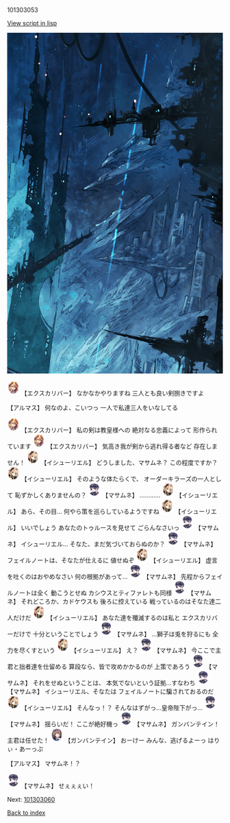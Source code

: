 101303053

[View script in lisp](../scripts/101303053.txt)

![underground_world_1.png](../images/backgrounds/underground_world_1.png)

<img src="../images/units/3101111.png" alt="3101111.png" height="34"/>
【エクスカリバー】
なかなかやりますね
三人とも良い剣捌きですよ

【アルマス】
何なのよ、こいつっ
一人で私達三人をいなしてる

<img src="../images/units/3101111.png" alt="3101111.png" height="34"/>
【エクスカリバー】
私の剣は教皇様への
絶対なる忠義によって
形作られています

<img src="../images/units/3101111.png" alt="3101111.png" height="34"/>
【エクスカリバー】
気高き我が剣から逃れ得る者など
存在しません！

<img src="../images/units/3301411.png" alt="3301411.png" height="34"/>
【イシューリエル】
どうしました、マサムネ？
この程度ですか？

<img src="../images/units/3301411.png" alt="3301411.png" height="34"/>
【イシューリエル】
そのような体たらくで、
オーダーキラーズの一人として
恥ずかしくありませんの？

<img src="../images/units/3100111.png" alt="3100111.png" height="34"/>
【マサムネ】
…………

<img src="../images/units/3301411.png" alt="3301411.png" height="34"/>
【イシューリエル】
あら、その目…
何やら策を巡らしているようですね

<img src="../images/units/3301411.png" alt="3301411.png" height="34"/>
【イシューリエル】
いいでしょう
あなたのトゥルースを見せて
ごらんなさいっ

<img src="../images/units/3100111.png" alt="3100111.png" height="34"/>
【マサムネ】
イシューリエル…
そなた、まだ気づいておらぬのか？

<img src="../images/units/3100111.png" alt="3100111.png" height="34"/>
【マサムネ】
フェイルノートは、そなたが仕えるに
値せぬぞ

<img src="../images/units/3301411.png" alt="3301411.png" height="34"/>
【イシューリエル】
虚言を吐くのはおやめなさい
何の根拠があって…

<img src="../images/units/3100111.png" alt="3100111.png" height="34"/>
【マサムネ】
先程からフェイルノートは全く
動こうとせぬ
カシウスとティファレトも同様

<img src="../images/units/3100111.png" alt="3100111.png" height="34"/>
【マサムネ】
それどころか、カドケウスも
後ろに控えている
戦っているのはそなた達二人だけだ

<img src="../images/units/3301411.png" alt="3301411.png" height="34"/>
【イシューリエル】
あなた達を殲滅するのは私と
エクスカリバーだけで
十分ということでしょう

<img src="../images/units/3100111.png" alt="3100111.png" height="34"/>
【マサムネ】
…獅子は兎を狩るにも
全力を尽くすという

<img src="../images/units/3301411.png" alt="3301411.png" height="34"/>
【イシューリエル】
え？

<img src="../images/units/3100111.png" alt="3100111.png" height="34"/>
【マサムネ】
今ここで主君と拙者達を仕留める
算段なら、皆で攻めかかるのが
上策であろう

<img src="../images/units/3100111.png" alt="3100111.png" height="34"/>
【マサムネ】
それをせぬということは、
本気でないという証拠…すなわち

<img src="../images/units/3100111.png" alt="3100111.png" height="34"/>
【マサムネ】
イシューリエル、そなたは
フェイルノートに騙されておるのだ

<img src="../images/units/3301411.png" alt="3301411.png" height="34"/>
【イシューリエル】
そんなっ！？
そんなはずがっ…皇帝陛下がっ…

<img src="../images/units/3100111.png" alt="3100111.png" height="34"/>
【マサムネ】
揺らいだ！
ここが絶好機っ

<img src="../images/units/3100111.png" alt="3100111.png" height="34"/>
【マサムネ】
ガンバンテイン！
主君は任せた！

<img src="../images/units/3600211.png" alt="3600211.png" height="34"/>
【ガンバンテイン】
おーけー
みんな、逃げるよーっ
はりぃ・あーっぷ

【アルマス】
マサムネ！？

<img src="../images/units/3100111.png" alt="3100111.png" height="34"/>
【マサムネ】
せぇぇぇい！


Next: [101303060](101303060.md)

[Back to index](index.md)
